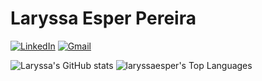 # Laryssa Esper Pereira

[![LinkedIn](https://img.shields.io/badge/LinkedIn-0077B5?style=for-the-badge&logo=linkedin&logoColor=white)](https://www.linkedin.com/in/laryssa-e-3a903b261)
[![Gmail](https://img.shields.io/badge/Gmail-333333?style=for-the-badge&logo=gmail&logoColor=red)](mailto:laryssaesperpereira@gmail.co)

![Laryssa's GitHub stats](https://github-readme-stats.vercel.app/api?username=laryssaesper&show_icons=true&theme=transparent&hide_border=true)
![laryssaesper's Top Languages](https://github-readme-stats.vercel.app/api/top-langs/?username=laryssaesper&layout=compact&theme=transparent&hide_border=true)
